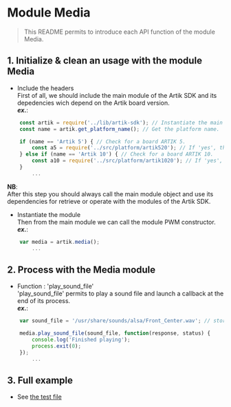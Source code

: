 # Module Media
   > This README permits to introduce each API function of the module Media.  

## 1. Initialize & clean an usage with the module Media
   * Include the headers  
   First of all, we should include the main module of the Artik SDK and its depedencies wich depend on the Artik board version.    
   **_ex\._**:  

```javascript
	const artik = require('../lib/artik-sdk'); // Instantiate the main module object for accessing to the Artik SDK.  
	const name = artik.get_platform_name(); // Get the platform name.  

	if (name == 'Artik 5') { // Check for a board ARTIK 5.  
		const a5 = require('../src/platform/artik520'); // If 'yes', then instantiate the platform depedencies.  
	} else if (name == 'Artik 10') { // Check for a board ARTIK 10.  
		const a10 = require('../src/platform/artik1020'); // If 'yes', then instantiate the platform depedencies.  
	}
		...
```
 __NB__:  
   After this step you should always call the main module object and use its dependencies for retrieve or operate with the modules of the Artik SDK.   
   
   * Instantiate the module  
   Then from the main module we can call the module PWM constructor.
   **_ex\._**:  

```javascript
	var media = artik.media();
		...
```

## 2. Process with the Media module
   *  Function : 'play_sound_file'  
   'play_sound_file' permits to play a sound file and launch a callback at the end of its process.  
   **_ex\._**:  

```javascript
	var sound_file = '/usr/share/sounds/alsa/Front_Center.wav'; // store the path of the sound file.  

	media.play_sound_file(sound_file, function(response, status) {
		console.log('Finished playing');
		process.exit(0);	
	});
		...
```

## 3. Full example

   * See [the test file](/test/media-test.js)
